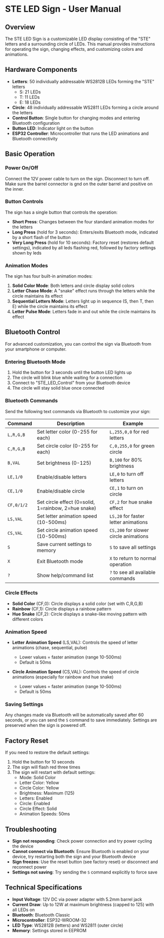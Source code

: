 # STE LED Sign - User Manual

## Overview

The STE LED Sign is a customizable LED display consisting of the "STE" letters and a surrounding circle of LEDs. This manual provides instructions for operating the sign, changing effects, and customizing colors and animations.

## Hardware Components

- **Letters**: 50 individually addressable WS2812B LEDs forming the "STE" letters
  - S: 21 LEDs
  - T: 11 LEDs
  - E: 18 LEDs
- **Circle**: 48 individually addressable WS2811 LEDs forming a circle around the letters
- **Control Button**: Single button for changing modes and entering Bluetooth configuration
- **Button LED**: Indicator light on the button
- **ESP32 Controller**: Microcontroller that runs the LED animations and Bluetooth connectivity

## Basic Operation

### Power On/Off

Connect the 12V power cable to turn on the sign. Disconnect to turn off.
Make sure the barrel connector is gnd on the outer barrel and positive on the inner.

### Button Controls

The sign has a single button that controls the operation:

- **Short Press**: Changes between the four standard animation modes for the letters
- **Long Press** (hold for 3 seconds): Enters/exits Bluetooth mode, indicated by a short flash of the button
- **Very Long Press** (hold for 10 seconds): Factory reset (restores default settings), indicated by all leds flashing red, followed by factory settings shown by leds

### Animation Modes

The sign has four built-in animation modes:

1. **Solid Color Mode**: Both letters and circle display solid colors
2. **Letter Chase Mode**: A "snake" effect runs through the letters while the circle maintains its effect
3. **Sequential Letters Mode**: Letters light up in sequence (S, then T, then E) while the circle maintains its effect
4. **Letter Pulse Mode**: Letters fade in and out while the circle maintains its effect

## Bluetooth Control

For advanced customization, you can control the sign via Bluetooth from your smartphone or computer.

### Entering Bluetooth Mode

1. Hold the button for 3 seconds until the button LED lights up
2. The circle will blink blue while waiting for a connection
3. Connect to "STE_LED_Control" from your Bluetooth device
4. The circle will stay solid blue once connected

### Bluetooth Commands

Send the following text commands via Bluetooth to customize your sign:

| Command | Description | Example |
|---------|-------------|---------|
| `L,R,G,B` | Set letter color (0-255 for each) | `L,255,0,0` for red letters |
| `C,R,G,B` | Set circle color (0-255 for each) | `C,0,255,0` for green circle |
| `B,VAL` | Set brightness (0-125) | `B,100` for 80% brightness |
| `LE,1/0` | Enable/disable letters | `LE,0` to turn off letters |
| `CE,1/0` | Enable/disable circle | `CE,1` to turn on circle |
| `CF,0/1/2` | Set circle effect (0=solid, 1=rainbow, 2=hue snake) | `CF,2` for hue snake effect |
| `LS,VAL` | Set letter animation speed (10-500ms) | `LS,20` for faster letter animations |
| `CS,VAL` | Set circle animation speed (10-500ms) | `CS,200` for slower circle animations |
| `S` | Save current settings to memory | `S` to save all settings |
| `X` | Exit Bluetooth mode | `X` to return to normal operation |
| `?` | Show help/command list | `?` to see all available commands |

### Circle Effects

- **Solid Color** (CF,0): Circle displays a solid color (set with C,R,G,B)
- **Rainbow** (CF,1): Circle displays a rainbow pattern
- **Hue Snake** (CF,2): Circle displays a snake-like moving pattern with different colors

### Animation Speed

- **Letter Animation Speed** (LS,VAL): Controls the speed of letter animations (chase, sequential, pulse)
  - Lower values = faster animation (range 10-500ms)
  - Default is 50ms
  
- **Circle Animation Speed** (CS,VAL): Controls the speed of circle animations (especially for rainbow and hue snake)
  - Lower values = faster animation (range 10-500ms)
  - Default is 50ms

### Saving Settings

Any changes made via Bluetooth will be automatically saved after 60 seconds, or you can send the `S` command to save immediately. Settings are preserved when the sign is powered off.

## Factory Reset

If you need to restore the default settings:
1. Hold the button for 10 seconds
2. The sign will flash red three times
3. The sign will restart with default settings:
   - Mode: Solid Color
   - Letter Color: Yellow
   - Circle Color: Yellow
   - Brightness: Maximum (125)
   - Letters: Enabled
   - Circle: Enabled
   - Circle Effect: Solid
   - Animation Speeds: 50ms

## Troubleshooting

- **Sign not responding**: Check power connection and try power cycling the device
- **Cannot connect via Bluetooth**: Ensure Bluetooth is enabled on your device, try restarting both the sign and your Bluetooth device
- **Sign freezes**: Use the reset button (see factory reset) or disconnect and reconnect power
- **Settings not saving**: Try sending the `S` command explicitly to force save

## Technical Specifications

- **Input Voltage**: 12V DC via power adapter with 5.2mm barrel jack 
- **Current Draw**: Up to 12W at maximum brightness (capped to 125) with all LEDs on
- **Bluetooth**: Bluetooth Classic
- **Microcontroller**: ESP32-WROOM-32
- **LED Type**: WS2812B (letters) and WS2811 (outer circle)
- **Memory**: Settings stored in EEPROM